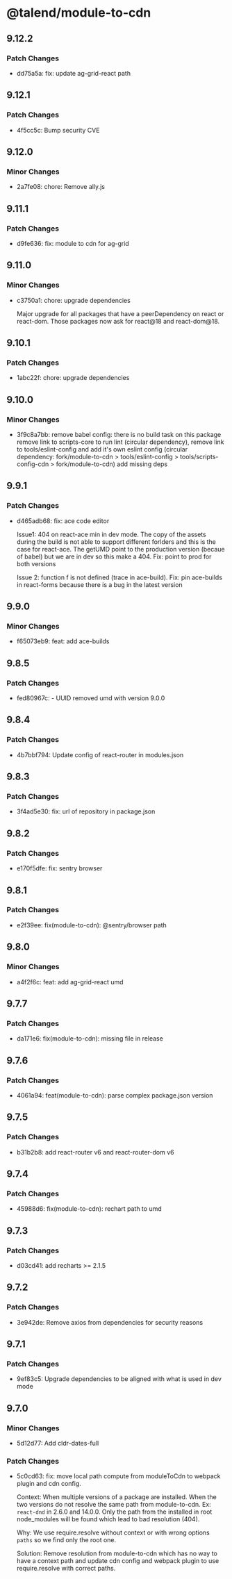# @talend/module-to-cdn

## 9.12.2

### Patch Changes

- dd75a5a: fix: update ag-grid-react path

## 9.12.1

### Patch Changes

- 4f5cc5c: Bump security CVE

## 9.12.0

### Minor Changes

- 2a7fe08: chore: Remove ally.js

## 9.11.1

### Patch Changes

- d9fe636: fix: module to cdn for ag-grid

## 9.11.0

### Minor Changes

- c3750a1: chore: upgrade dependencies

    Major upgrade for all packages that have a peerDependency on react or react-dom. Those packages now ask for react@18 and react-dom@18.

## 9.10.1

### Patch Changes

- 1abc22f: chore: upgrade dependencies

## 9.10.0

### Minor Changes

- 3f9c8a7bb: remove babel config: there is no build task on this package
  remove link to scripts-core to run lint (circular dependency),
  remove link to tools/eslint-config and add it's own eslint config (circular dependency: fork/module-to-cdn > tools/eslint-config > tools/scripts-config-cdn > fork/module-to-cdn)
  add missing deps

## 9.9.1

### Patch Changes

- d465adb68: fix: ace code editor

    Issue1: 404 on react-ace min in dev mode.
    The copy of the assets during the build is not able to support different forlders and this is the case for react-ace.
    The getUMD point to the production version (becaue of babel) but we are in dev so this make a 404.
    Fix: point to prod for both versions

    Issue 2: function f is not defined (trace in ace-build).
    Fix: pin ace-builds in react-forms because there is a bug in the latest version

## 9.9.0

### Minor Changes

- f65073eb9: feat: add ace-builds

## 9.8.5

### Patch Changes

- fed80967c: - UUID removed umd with version 9.0.0

## 9.8.4

### Patch Changes

- 4b7bbf794: Update config of react-router in modules.json

## 9.8.3

### Patch Changes

- 3f4ad5e30: fix: url of repository in package.json

## 9.8.2

### Patch Changes

- e170f5dfe: fix: sentry browser

## 9.8.1

### Patch Changes

- e2f39ee: fix(module-to-cdn): @sentry/browser path

## 9.8.0

### Minor Changes

- a4f2f6c: feat: add ag-grid-react umd

## 9.7.7

### Patch Changes

- da171e6: fix(module-to-cdn): missing file in release

## 9.7.6

### Patch Changes

- 4061a94: feat(module-to-cdn): parse complex package.json version

## 9.7.5

### Patch Changes

- b31b2b8: add react-router v6 and react-router-dom v6

## 9.7.4

### Patch Changes

- 45988d6: fix(module-to-cdn): rechart path to umd

## 9.7.3

### Patch Changes

- d03cd41: add recharts >= 2.1.5

## 9.7.2

### Patch Changes

- 3e942de: Remove axios from dependencies for security reasons

## 9.7.1

### Patch Changes

- 9ef83c5: Upgrade dependencies to be aligned with what is used in dev mode

## 9.7.0

### Minor Changes

- 5d12d77: Add cldr-dates-full

### Patch Changes

- 5c0cd63: fix: move local path compute from moduleToCdn to webpack plugin and cdn config.

    Context: When multiple versions of a package are installed.
    When the two versions do not resolve the same path from module-to-cdn.
    Ex: `react-dnd` in 2.6.0 and 14.0.0. Only the path from the installed in root node_modules will be found
    which lead to bad resolution (404).

    Why: We use require.resolve without context or with wrong options `paths` so we find only the root one.

    Solution: Remove resolution from module-to-cdn which has no way to have a context path and update cdn config and webpack plugin to use require.resolve with correct paths.
